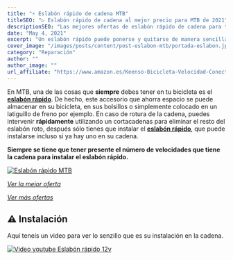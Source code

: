 ```yaml
---
title: "⚡ Eslabón rápido de cadena MTB"
titleSEO: "▷ Eslabón rápido de cadena al mejor precio para MTB de 2021"
descriptionSEO: "Las mejores ofertas de eslabón rápido de cadena para tu bicicleta de montaña✔. En este artículo encontrarás las mejores ofertas. ¡Entra y cómpralos!"
date: "May 4, 2021"
excerpt: "Un eslabón rápido puede ponerse y quitarse de manera sencilla."
cover_image: "/images/posts/content/post-eslabon-mtb/portada-eslabon.jpg"
category: "Reparación"
author: ""
author_image: ""
url_affiliate: "https://www.amazon.es/Keenso-Bicicleta-Velocidad-Conector-Accesorio/dp/B084YSGPG6?__mk_es_ES=%C3%85M%C3%85%C5%BD%C3%95%C3%91&dchild=1&keywords=eslabon+12v&qid=1628955374&sr=8-2&linkCode=ll1&tag=devser-21&linkId=8a6a38608f6c8c7b2540caba842827da&language=es_ES&ref_=as_li_ss_tl"
---
```


En MTB, una de las cosas que **siempre** debes tener en tu bicicleta es el [**eslabón rápido**](https://www.amazon.es/Keenso-Bicicleta-Velocidad-Conector-Accesorio/dp/B084YSGPG6?__mk_es_ES=%C3%85M%C3%85%C5%BD%C3%95%C3%91&dchild=1&keywords=eslabon+12v&qid=1628955374&sr=8-2&linkCode=ll1&tag=devser-21&linkId=8a6a38608f6c8c7b2540caba842827da&language=es_ES&ref_=as_li_ss_tl). De hecho, este accesorio que ahorra espacio se puede almacenar en su bicicleta, en sus bolsillos o simplemente colocado en un latiguillo de freno por ejemplo. En caso de rotura de la cadena, puedes intervenir **rápidamente** utilizando un cortacadenas para eliminar el resto del eslabón roto, después sólo tienes que instalar el [**eslabón rápido**](https://www.amazon.es/Keenso-Bicicleta-Velocidad-Conector-Accesorio/dp/B084YSGPG6?__mk_es_ES=%C3%85M%C3%85%C5%BD%C3%95%C3%91&dchild=1&keywords=eslabon+12v&qid=1628955374&sr=8-2&linkCode=ll1&tag=devser-21&linkId=8a6a38608f6c8c7b2540caba842827da&language=es_ES&ref_=as_li_ss_tl), que puede instalarse incluso si ya hay uno en su cadena. 

**Siempre se tiene que tener presente el número de velocidades que tiene la cadena para instalar el eslabón rápido.**

[![Eslabón rápido MTB](/images/posts/content/post-eslabon-mtb/eslabon.jpg)](https://www.amazon.es/Keenso-Bicicleta-Velocidad-Conector-Accesorio/dp/B084YSGPG6?__mk_es_ES=%C3%85M%C3%85%C5%BD%C3%95%C3%91&dchild=1&keywords=eslabon+12v&qid=1628955374&sr=8-2&linkCode=ll1&tag=devser-21&linkId=8a6a38608f6c8c7b2540caba842827da&language=es_ES&ref_=as_li_ss_tl "Eslabón rápido MTB")

*[Ver la mejor oferta](https://www.amazon.es/Keenso-Bicicleta-Velocidad-Conector-Accesorio/dp/B084YSGPG6?__mk_es_ES=%C3%85M%C3%85%C5%BD%C3%95%C3%91&dchild=1&keywords=eslabon+12v&qid=1628955374&sr=8-2&linkCode=ll1&tag=devser-21&linkId=8a6a38608f6c8c7b2540caba842827da&language=es_ES&ref_=as_li_ss_tl)*

*[Ver más ofertas](https://www.amazon.es/s?k=eslabon&i=sporting&__mk_es_ES=%C3%85M%C3%85%C5%BD%C3%95%C3%91&linkCode=ll2&tag=devser-21&linkId=39aab93798d1c008078481768a3fc765&language=es_ES&ref_=as_li_ss_tl)*

## ⚠️ Instalación

Aquí teneís un video para ver lo senzillo que es su instalación en la cadena.

[![Video youtube Eslabón rápido 12v](/images/posts/content/post-eslabon-mtb/instalacion-eslabon.jpg)](http://www.youtube.com/watch?v=Kh5LxznIJXE "Video youtube Eslabón rápido 12v")

